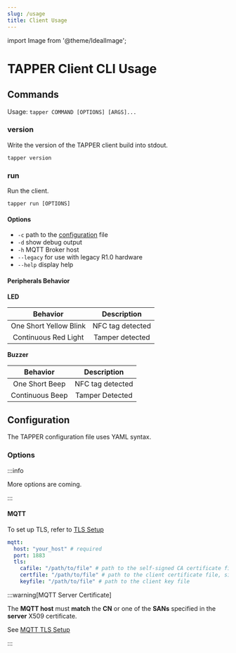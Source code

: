 ```yaml
---
slug: /usage
title: Client Usage
---
```


import Image from '@theme/IdealImage';

# TAPPER Client CLI Usage

## Commands

Usage: `tapper COMMAND [OPTIONS] [ARGS]...`

### version

Write the version of the TAPPER client build into stdout.

`tapper version`

### run

Run the client.

`tapper run [OPTIONS]`

#### Options

- `-c` path to the [configuration](#configuration) file
- `-d` show debug output
- `-h` MQTT Broker host
- `--legacy` for use with legacy R1.0 hardware
- `--help` display help

#### Peripherals Behavior

**LED**

|        Behavior        |   Description    |
| :--------------------: | :--------------: |
| One Short Yellow Blink | NFC tag detected |
|  Continuous Red Light  | Tamper detected  |

**Buzzer**

|    Behavior     |   Description    |
| :-------------: | :--------------: |
| One Short Beep  | NFC tag detected |
| Continuous Beep | Tamper Detected  |

## Configuration

The TAPPER configuration file uses YAML syntax.

### Options

:::info

More options are coming.

:::

#### MQTT

To set up TLS, refer to [TLS Setup](tls-setup)

```yaml
mqtt:
  host: "your_host" # required
  port: 1883
  tls:
    cafile: "/path/to/file" # path to the self-signed CA certificate file
    certfile: "/path/to/file" # path to the client certificate file, signed by the CA
    keyfile: "/path/to/file" # path to the client key file
```

:::warning[MQTT Server Certificate]

The **MQTT host** must **match** the **CN** or one of the **SANs** specified in the **server** X509 certificate.

See [MQTT TLS Setup](tls-setup)

:::

